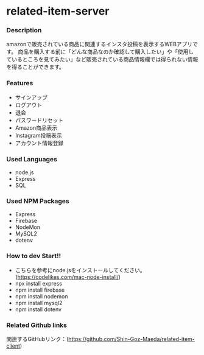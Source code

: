 # related-item-server
### Description
amazonで販売されている商品に関連するインスタ投稿を表示するWEBアプリです。
商品を購入する前に「どんな商品なのか確認して購入したい」や「使用しているところを見てみたい」など販売されている商品情報欄では得られない情報を得ることができます。

### Features
- サインアップ
- ログアウト
- 退会
- パスワードリセット
- Amazon商品表示
- Instagram投稿表示
- アカウント情報登録

### Used Languages
- node.js
- Express
- SQL

### Used NPM Packages 
- Express
- Firebase
- NodeMon
- MySQL2
- dotenv

### How to dev Start!!
- こちらを参考にnode.jsをインストールしてください。(https://codelikes.com/mac-node-install/)
- npx install express
- npm install firebase
- npm install nodemon
- npm install mysql2
- npm install dotenv

### Related Github links
関連するGitHubリンク：(https://github.com/Shin-Goz-Maeda/related-item-client)

